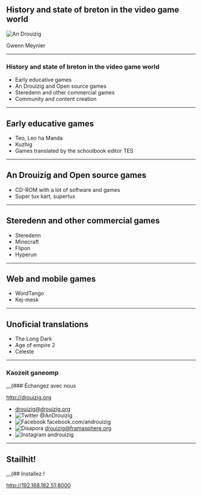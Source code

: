 ## History and state of breton in the video game world

![An Drouizig](/_assets/common/images/logo.png) <!-- .element height="50%" width="50%" -->

Gwenn Meynier

---

### History and state of breton in the video game world

 * Early educative games
 * An Drouizig and Open source games
 * Steredenn and other commercial games
 * Community and content creation

---

## Early educative games

 * Teo, Leo ha Manda
 * Kuzhig
 * Games translated by the schoolbook editor TES

---

## An Drouizig and Open source games

 * CD-ROM with a lot of software and games
 * Super tux kart, supertux

---

## Steredenn and other commercial games

 * Steredenn
 * Minecraft
 * Flipon
 * Hyperun

---

## Web and mobile games

 * WordTango
 * Kej-mesk

---

## Unoficial translations

 * The Long Dark
 * Age of empire 2
 * Celeste

---

### Kaozeit ganeomp
__(### Échangez avec nous

http://drouizig.org

 * drouizig@drouizig.org
 * ![Twitter](/_assets/common/images/logo/twitter.png) <!-- .element height="5%" width="5%" --> @AnDrouizig
 * ![Facebook](/_assets/common/images/logo/facebook.png) <!-- .element height="20%" width="20%" --> facebook.com/androuizig
 * ![Disapora](/_assets/common/images/logo/diaspora.png) <!-- .element height="5%" width="5%" --> drouizig@framasphere.org
 * ![Instagram](/_assets/common/images/logo/instagram.png) <!-- .element height="5%" width="5%" --> androuizig

---

## Stailhit!
__(## Installez !

http://192.168.182.51:8000

